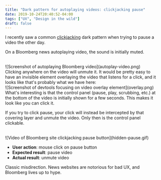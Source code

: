 ```yaml
---
title: "Dark pattern for autoplaying videos: clickjacking pause"
date: 2019-10-24T20:40:52-04:00
tags: ["UX", "Design in the wild"]
draft: false
---
```


I recently saw a common [clickjacking](https://en.wikipedia.org/wiki/Clickjacking) dark pattern when trying to pause a video the other day.

On a Bloomberg news autoplaying video, the sound is initially muted.

<br>
![Screenshot of autoplaying Bloomberg video](autoplay-video.png)

<br>
Clicking anywhere on the video will unmute it. It would be pretty easy to have an invisible element overlaying the video that listens for a click, and it looks like that's probably what we have here:

<br>
![Screenshot of devtools focusing on video overlay element](overlay.png)

<br>
What's interesting is that the control panel (pause, play, scrubbing, etc.) at the bottom of the video is initially shown for a few seconds. This makes it look like you can click it.

If you try to click pause, your click will instead be intercepted by that covering layer and unmute the video. Only then is the control panel clickable.

<br>
![Video of Bloomberg site clickjacking pause button](hidden-pause.gif)
<br>

- **User action**: mouse click on pause button
- **Expected result**: pause video
- **Actual result**: unmute video

Classic misdirection.  News websites are notorious for bad UX, and Bloomberg lives up to hype.
